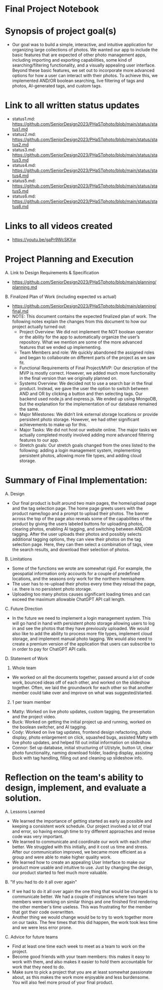 # Final Project Notebook

# Synopsis of project goal(s)
- Our goal was to build a simple, interactive, and intuitive application for organizing large collections of photos. We wanted our app to include the basic features that are expected of other photo management apps, including importing and exporting capabilities, some kind of searching/filtering functionality, and a visually appealing user interface. Beyond these basic features, we set out to incorporate more advanced options for how a user can interact with their photos. To achieve this, we implemented AND/OR boolean searching, live filtering of tags and photos, AI-generated tags, and custom tags.
# Link to all written status updates
- status1.md: https://github.com/SeniorDesign2023/PHaSTphoto/blob/main/status/status1.md
- status2.md: https://github.com/SeniorDesign2023/PHaSTphoto/blob/main/status/status2.md
- status3.md: https://github.com/SeniorDesign2023/PHaSTphoto/blob/main/status/status3.md
- status4.md: https://github.com/SeniorDesign2023/PHaSTphoto/blob/main/status/status4.md
- status5.md: https://github.com/SeniorDesign2023/PHaSTphoto/blob/main/status/status5.md
- status6.md: https://github.com/SeniorDesign2023/PHaSTphoto/blob/main/status/status6.md
# Links to all videos created
- https://youtu.be/gaPr9WcSKXw
# Project Planning and Execution
A. Link to Design Requirements & Specification
- https://github.com/SeniorDesign2023/PHaSTphoto/blob/main/planning/planning.md

B. Finalized Plan of Work (including expected vs actual)
- https://github.com/SeniorDesign2023/PHaSTphoto/blob/main/planning/final.md
- NOTE: This document contains the expected finalized plan of work. The following notes explain the changes from this document to how our project actually turned out:
	- Project Overview: We did not implement the NOT boolean operator or the ability for the app to automatically organize the user’s repository. What we mention are some of the more advanced features that we ended up implementing.
	- Team Members and role: We quickly abandoned the assigned roles and began to collaborate on different parts of the project as we saw fit.
	- Functional Requirements of Final Project/MVP: Our description of the MVP is mostly correct. However, we added much more functionality in the final version than we originally planned on.
	- Systems Overview: We decided not to use a search bar in the final product. Instead, we gave the user the option to switch between AND and OR by clicking a button and then selecting tags. Our backend used node.js and express.js. We ended up using MongoDB, but the explanation for the implementation of our database remained the same.
	- Major Milestones: We didn’t link external storage locations or provide persistent photo storage. However, we had other significant achievements to make up for this.
	- Major Tasks: We did not host our website online. The major tasks we actually completed mostly involved adding more advanced filtering features to our app.
	- Stretch goals: Our stretch goals changed from the ones listed to the following: adding a login management system, implementing persistent photos, allowing more file types, and adding cloud storage. 
# Summary of Final Implementation:
A. Design
- Our final product is built around two main pages, the home/upload page and the tag selection page. The home page greets users with the product name/logo and a prompt to upload their photos. The banner across the top of the page also reveals some of the capabilities of the product by giving the users labeled buttons for uploading photos, clearing photos, enabling AI tagging, and switching between AND/OR tagging. After the user uploads their photos and possibly selects additional tagging options, they can view their photos on the tag selection page. Here, they can then select a combination of tags, view the search results, and download their selection of photos. 

B. Limitations
- Some of the functions we wrote are somewhat rigid. For example, the geospatial information only accounts for a couple of predefined locations, and the seasons only work for the northern hemisphere. 
- The user has to re-upload their photos every time they reload the page, i.e. there is no persistent photo storage.
- Uploading too many photos causes significant loading times and can exceed the maximum allowable ChatGPT API call length.

C. Future Direction
- In the future we need to implement a login management system. This will go hand in hand with persistent photo storage allowing users to log in and see the photos that they have previously uploaded. We would also like to add the ability to process more file types, implement cloud storage, and implement manual photo tagging. We would also need to create a premium version of the application that users can subscribe to in order to pay for ChatGPT API calls.

D. Statement of Work
1. Whole team
- We worked on all the documents together, passed around a lot of code work, bounced ideas off of each other, and  worked on the slideshow together. Often, we laid the groundwork for each other so that another member could take over and improve on what was suggested/started.
2. 1 per team member
- Matty: Worked on live photo updates, custom tagging, the presentation  and the project video.
- Buck: Worked on getting the initial project up and running, worked on the boolean switcher, and AI tagging.
- Cody: Worked on live tag updates, frontend design refactoring, photo display, photo enlargement on click, squashed bugs, assisted Matty with live photo updates, and helped fill out initial  information on slideshow.
- Connor: Set up database, initial structuring of UI/style, button UI, clear photo functionality, naming download folder, loading display, assisting Buck with tag handling, filling out and cleaning up slideshow info.
# Reflection on the team's ability to design, implement, and evaluate a solution.
A. Lessons Learned
- We learned the importance of getting started as early as possible and keeping a consistent work schedule. Our project involved a lot of trial and error, so having enough time to try different approaches and revise code was very important.
- We learned to communicate and coordinate our work with each other better. We struggled with this initially, and it cost us time and stress. After our communication improved, we became more efficient as a group and were able to make higher quality work.
- We learned how to create an appealing User Interface to make our product more usable and intuitive to use. Just by changing the design, our product started to feel much more valuable.

B. "If you had to do it all over again"
- If we had to do it all over again the one thing that would be changed is to communicate better. We had a couple of instances where two team members were working on similar things and one finished first rendering the other member's time useless. This was frustrating for the member that got their code overwritten. 
- Another thing we would change would be to try to work together more on our tasks. The few times that this did happen, the work took less time and we were less error prone.

C. Advice for future teams
- Find at least one time each week to meet as a team to work on the project.
- Become good friends with your team members: this makes it easy to work with them, and also makes it easier to hold them accountable for work that they need to do. 
- Make sure to pick a project that you are at least somewhat passionate about, as this makes the work more enjoyable and less burdensome. You will also feel more proud of your final product.


